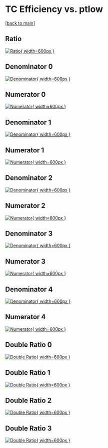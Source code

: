 # TC Efficiency vs. ptlow

[[back to main](./)]



## Ratio

[![Ratio](../mtv/var/TC_base_211_-1_eff_ptlow.png){ width=600px }](../mtv/var/TC_base_211_-1_eff_ptlow.pdf)

## Denominator 0

[![Denominator](../mtv/den/TC_base_211_-1_eff_ptlow_den0.png){ width=600px }](../mtv/den/TC_base_211_-1_eff_ptlow_den0.pdf)

## Numerator 0

[![Numerator](../mtv/num/TC_base_211_-1_eff_ptlow_num0.png){ width=600px }](../mtv/num/TC_base_211_-1_eff_ptlow_num0.pdf)

## Denominator 1

[![Denominator](../mtv/den/TC_base_211_-1_eff_ptlow_den1.png){ width=600px }](../mtv/den/TC_base_211_-1_eff_ptlow_den1.pdf)

## Numerator 1

[![Numerator](../mtv/num/TC_base_211_-1_eff_ptlow_num1.png){ width=600px }](../mtv/num/TC_base_211_-1_eff_ptlow_num1.pdf)

## Denominator 2

[![Denominator](../mtv/den/TC_base_211_-1_eff_ptlow_den2.png){ width=600px }](../mtv/den/TC_base_211_-1_eff_ptlow_den2.pdf)

## Numerator 2

[![Numerator](../mtv/num/TC_base_211_-1_eff_ptlow_num2.png){ width=600px }](../mtv/num/TC_base_211_-1_eff_ptlow_num2.pdf)

## Denominator 3

[![Denominator](../mtv/den/TC_base_211_-1_eff_ptlow_den3.png){ width=600px }](../mtv/den/TC_base_211_-1_eff_ptlow_den3.pdf)

## Numerator 3

[![Numerator](../mtv/num/TC_base_211_-1_eff_ptlow_num3.png){ width=600px }](../mtv/num/TC_base_211_-1_eff_ptlow_num3.pdf)

## Denominator 4

[![Denominator](../mtv/den/TC_base_211_-1_eff_ptlow_den4.png){ width=600px }](../mtv/den/TC_base_211_-1_eff_ptlow_den4.pdf)

## Numerator 4

[![Numerator](../mtv/num/TC_base_211_-1_eff_ptlow_num4.png){ width=600px }](../mtv/num/TC_base_211_-1_eff_ptlow_num4.pdf)

## Double Ratio 0

[![Double Ratio](../mtv/ratio/TC_base_211_-1_eff_ptlow_ratio0.png){ width=600px }](../mtv/ratio/TC_base_211_-1_eff_ptlow_ratio0.pdf)

## Double Ratio 1

[![Double Ratio](../mtv/ratio/TC_base_211_-1_eff_ptlow_ratio1.png){ width=600px }](../mtv/ratio/TC_base_211_-1_eff_ptlow_ratio1.pdf)

## Double Ratio 2

[![Double Ratio](../mtv/ratio/TC_base_211_-1_eff_ptlow_ratio2.png){ width=600px }](../mtv/ratio/TC_base_211_-1_eff_ptlow_ratio2.pdf)

## Double Ratio 3

[![Double Ratio](../mtv/ratio/TC_base_211_-1_eff_ptlow_ratio3.png){ width=600px }](../mtv/ratio/TC_base_211_-1_eff_ptlow_ratio3.pdf)

